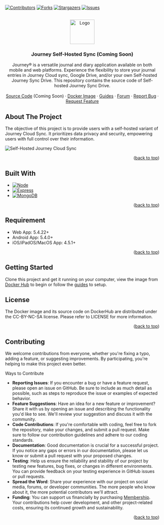 <a name="readme-top"></a>
[![Contributors][contributors-shield]][contributors-url]
[![Forks][forks-shield]][forks-url]
[![Stargazers][stars-shield]][stars-url]
[![Issues][issues-shield]][issues-url]
<!-- [![CC BY-NC-SA 4.0][license-shield]][license-url] -->

<!-- PROJECT LOGO -->
<br />
<div align="center">
  <a href="https://github.com/Journey-Cloud/self-hosted">
    <img src="https://journey-cloud.github.io/self-hosted-boilerplate/images/drive.svg" alt="Logo" width="80" height="80">
  </a>

<h3 align="center">Journey Self-Hosted Sync (Coming Soon)</h3>

  <p align="center">
    Journey® is a versatile journal and diary application available on both mobile and web platforms. Experience the flexibility to store your journal entries in Journey Cloud sync, Google Drive, and/or your own Self-hosted Journey Sync Drive. This repository contains the source code of Self-hosted Journey Sync Drive.
    <br />
    <br />
    <a href="https://github.com/Journey-Cloud/self-hosted">Source Code</a> (Coming Soon)
    ·
    <a href="https://hub.docker.com/r/journeycloud/journey-sync-self-hosted">Docker Image</a>
    ·
    <a href="https://journey-cloud.github.io/self-hosted-boilerplate">Guides</a>
    ·
    <a href="https://forum.journey.cloud/t/self-hosted">Forum</a>
    ·
    <a href="https://github.com/Journey-Cloud/self-hosted/issues">Report Bug</a>
    ·
    <a href="https://github.com/Journey-Cloud/self-hosted/issues">Request Feature</a>
  </p>
</div>

<!-- ABOUT THE PROJECT -->
## About The Project

The objective of this project is to provide users with a self-hosted variant of Journey Cloud Sync. It prioritizes data privacy and security, empowering users with full control over their information.

![Self-Hosted Journey Cloud Sync](https://journey-cloud.github.io/self-hosted-boilerplate/images/posts/2024-04-30/docker-compose-digitalocean9.png)

<p align="right">(<a href="#readme-top">back to top</a>)</p>

## Built With

* [![Node][Node-logo]][Node-url]
* [![Express][Express-logo]][Express-url]
* [![MongoDB][MongoDB-logo]][MongoDB-url]

<p align="right">(<a href="#readme-top">back to top</a>)</p>

## Requirement

* Web App: 5.4.22+
* Android App: 5.4.0+
* iOS/iPadOS/MacOS App: 4.5.1+

<p align="right">(<a href="#readme-top">back to top</a>)</p>

<!-- GETTING STARTED -->
## Getting Started

Clone this project and get it running on your computer, view the image from [Docker Hub](https://hub.docker.com/r/journeycloud/journey-sync-self-hosted) to begin or follow the [guides](https://journey-cloud.github.io/self-hosted/) to setup.


<!-- LICENSE -->
## License

The Docker image and its source code on DockerHub are distributed under the CC-BY-NC-SA license. Please refer to LICENSE for more information. 

<p align="right">(<a href="#readme-top">back to top</a>)</p>


## Contributing
We welcome contributions from everyone, whether you're fixing a typo, adding a feature, or suggesting improvements. By participating, you're helping to make this project even better.

Ways to Contribute
* **Reporting Issues**: If you encounter a bug or have a feature request, please open an issue on GitHub. Be sure to include as much detail as possible, such as steps to reproduce the issue or examples of expected behavior.
* **Feature Suggestions**: Have an idea for a new feature or improvement? Share it with us by opening an issue and describing the functionality you'd like to see. We'll review your suggestion and discuss it with the community.
* **Code Contributions**: If you're comfortable with coding, feel free to fork the repository, make your changes, and submit a pull request. Make sure to follow our contribution guidelines and adhere to our coding standards.
* **Documentation**: Good documentation is crucial for a successful project. If you notice any gaps or errors in our documentation, please let us know or submit a pull request with your proposed changes.
* **Testing**: Help us ensure the reliability and stability of our project by testing new features, bug fixes, or changes in different environments. You can provide feedback on your testing experience in GitHub issues or pull requests.
* **Spread the Word**: Share your experience with our project on social media, forums, or developer communities. The more people who know about it, the more potential contributors we'll attract.
* **Funding**: You can support us financially by purchasing [Membership](https://journey.cloud/membership). Your contributions help cover development, and other project-related costs, ensuring its continued growth and sustainability.

<p align="right">(<a href="#readme-top">back to top</a>)</p>

<!-- MARKDOWN LINKS & IMAGES -->
<!-- https://www.markdownguide.org/basic-syntax/#reference-style-links -->
[contributors-shield]: https://img.shields.io/github/contributors/Journey-Cloud/self-hosted.svg?style=for-the-badge
[contributors-url]: https://github.com/Journey-Cloud/self-hosted/graphs/contributors
[forks-shield]: https://img.shields.io/github/forks/Journey-Cloud/self-hosted.svg?style=for-the-badge
[forks-url]: https://github.com/Journey-Cloud/self-hosted/network/members
[stars-shield]: https://img.shields.io/github/stars/Journey-Cloud/self-hosted.svg?style=for-the-badge
[stars-url]: https://github.com/Journey-Cloud/self-hosted/stargazers
[issues-shield]: https://img.shields.io/github/issues/Journey-Cloud/self-hosted.svg?style=for-the-badge
[issues-url]: https://github.com/Journey-Cloud/self-hosted/issues
[license-shield]: https://img.shields.io/github/license/Journey-Cloud/self-hosted.svg?style=for-the-badge
[license-url]: https://github.com/Journey-Cloud/self-hosted/blob/main/LICENSE
[product-screenshot]: images/screenshot.png

[Node-logo]: https://img.shields.io/badge/node.js-333333?style=for-the-badge&logo=nodedotjs&logoColor=5fa04e
[Node-url]: https://nodejs.org/en
[Express-logo]: https://img.shields.io/badge/express-eeeeee?style=for-the-badge&logo=express&logoColor=4a4a4a
[Express-url]: https://expressjs.com/
[MongoDB-logo]: https://img.shields.io/static/v1?style=for-the-badge&message=MongoDB&color=47A248&logo=MongoDB&logoColor=FFFFFF&label=
[MongoDB-url]: https://www.mongodb.com/
